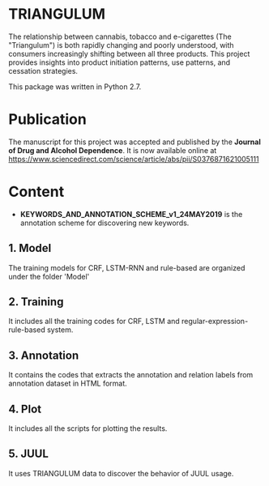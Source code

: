 # TRIANGULUM
The relationship between cannabis, tobacco and e-cigarettes (The "Triangulum") is both rapidly changing and poorly understood, with consumers increasingly shifting between all three products. This project provides insights into product initiation patterns, use patterns, and cessation strategies.

This package was written in Python 2.7. 
# Publication
The manuscript for this project was accepted and published by the **Journal of Drug and Alcohol Dependence**. It is now available online at https://www.sciencedirect.com/science/article/abs/pii/S0376871621005111

# Content
- **KEYWORDS_AND_ANNOTATION_SCHEME_v1_24MAY2019** is the annotation scheme for discovering new keywords.


## 1. Model
The training models for CRF, LSTM-RNN and rule-based are organized under the folder 'Model'


## 2. Training
It includes all the training codes for CRF, LSTM and regular-expression-rule-based system.

## 3. Annotation
It contains the codes that extracts the annotation and relation labels from annotation dataset in HTML format. 

## 4. Plot
It includes all the scripts for plotting the results.

## 5. JUUL
It uses TRIANGULUM data to discover the behavior of JUUL usage.
